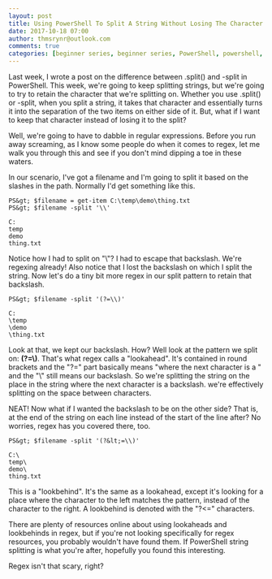 ```yaml
---
layout: post
title: Using PowerShell To Split A String Without Losing The Character You Split On
date: 2017-10-18 07:00
author: thmsrynr@outlook.com
comments: true
categories: [beginner series, beginner series, PowerShell, powershell, regex, regex]
---
```

Last week, I wrote a post on the difference between .split() and -split in PowerShell. This week, we're going to keep splitting strings, but we're going to try to retain the character that we're splitting on. Whether you use .split() or -split, when you split a string, it takes that character and essentially turns it into the separation of the two items on either side of it. But, what if I want to keep that character instead of losing it to the split?

<!--more-->

Well, we're going to have to dabble in regular expressions. Before you run away screaming, as I know some people do when it comes to regex, let me walk you through this and see if you don't mind dipping a toe in these waters.

In our scenario, I've got a filename and I'm going to split it based on the slashes in the path. Normally I'd get something like this.

```
PS&gt; $filename = get-item C:\temp\demo\thing.txt
PS&gt; $filename -split '\\'

C:
temp
demo
thing.txt
```

Notice how I had to split on "&#92;"? I had to escape that backslash. We're regexing already! Also notice that I lost the backslash on which I split the string. Now let's do a tiny bit more regex in our split pattern to retain that backslash.

```
PS&gt; $filename -split '(?=\\)'

C:
\temp
\demo
\thing.txt
```

Look at that, we kept our backslash. How? Well look at the pattern we split on: <strong>(?=&#92;)</strong>. That's what regex calls a "lookahead". It's contained in round brackets and the "?=" part basically means "where the next character is a " and the "&#92;" still means our backslash. So we're splitting the string on the place in the string where the next character is a backslash. we're effectively splitting on the space between characters.

NEAT! Now what if I wanted the backslash to be on the other side? That is, at the end of the string on each line instead of the start of the line after? No worries, regex has you covered there, too.

```
PS&gt; $filename -split '(?&lt;=\\)'

C:\
temp\
demo\
thing.txt
```

This is a "lookbehind". It's the same as a lookahead, except it's looking for a place where the character to the left matches the pattern, instead of the character to the right. A lookbehind is denoted with the "?&lt;=" characters.

There are plenty of resources online about using lookaheads and lookbehinds in regex, but if you're not looking specifically for regex resources, you probably wouldn't have found them. If PowerShell string splitting is what you're after, hopefully you found this interesting.

Regex isn't that scary, right?
